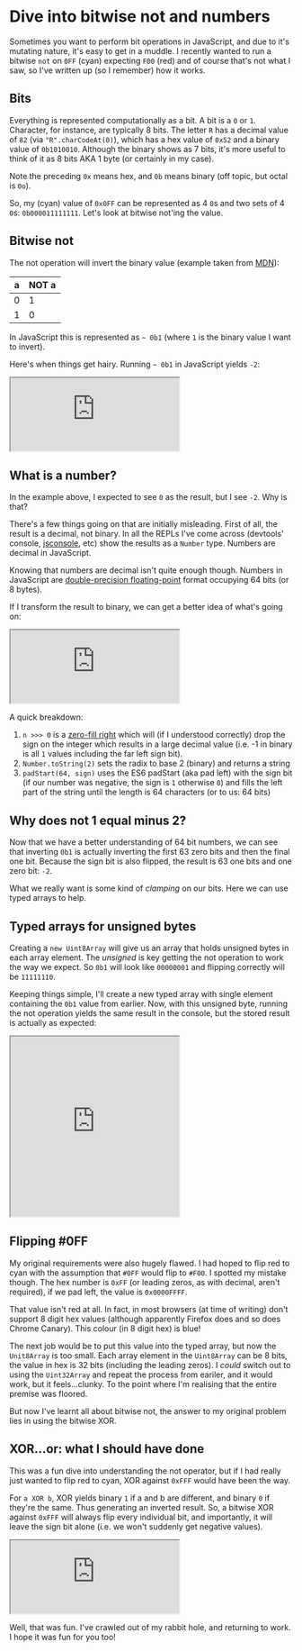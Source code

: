# Dive into bitwise not and numbers

Sometimes you want to perform bit operations in JavaScript, and due to it's mutating nature, it's easy to get in a muddle. I recently wanted to run a bitwise `not` on `0FF` (cyan) expecting `F00` (red) and of course that's not what I saw, so I've written up (so I remember) how it works.

<!--more-->

## Bits

Everything is represented computationally as a bit. A bit is a `0` or `1`. Character, for instance, are typically 8 bits. The letter `R` has a decimal value of `82` (via `"R".charCodeAt(0)`), which has a hex value of `0x52` and a binary value of `0b1010010`. Although the binary shows as 7 bits, it's more useful to think of it as 8 bits AKA 1 byte (or certainly in my case).

Note the preceding `0x` means hex, and `0b` means binary (off topic, but octal is `0o`).

So, my (cyan) value of `0x0FF` can be represented as 4 `0`s and two sets of 4 `0`s: `0b000011111111`. Let's look at bitwise not'ing the value.

## Bitwise not

The not operation will invert the binary value (example taken from [MDN](https://developer.mozilla.org/en/docs/Web/JavaScript/Reference/Operators/Bitwise_Operators#Bitwise_NOT)):

|a|NOT a|
|-|-|
|0|1|
|1|0|

In JavaScript this is represented as `~ 0b1` (where `1` is the binary value I want to invert).

Here's when things get hairy. Running `~ 0b1` in JavaScript yields `-2`:

<iframe src="https://jsconsole.com/?~0b1" class="jsconsole" height="130" border=0></iframe>

## What is a number?

In the example above, I expected to see `0` as the result, but I see `-2`. Why is that?

There's a few things going on that are initially misleading. First of all, the result is a decimal, not binary. In all the REPLs I've come across (devtools' console, [jsconsole](https://jsconsole.com), etc) show the results as a `Number` type. Numbers are decimal in JavaScript.

Knowing that numbers are decimal isn't quite enough though. Numbers in JavaScript are [double-precision floating-point](https://en.m.wikipedia.org/wiki/Double-precision_floating-point_format) format occupying 64 bits (or 8 bytes).

If I transform the result to binary, we can get a better idea of what's going on:

<iframe src="https://jsconsole.com/?n%20%3D%20-2%3B%20sign%20%3D%20n%20%3C%200%20%3F%201%20%3A%200%3B%20%28n%20%3E%3E%3E%200%29.toString%282%29.padStart%2864%2C%20sign%29" class="jsconsole" height="130" border=0></iframe>

A quick breakdown:

1. `n >>> 0` is a [zero-fill right](https://developer.mozilla.org/en/docs/Web/JavaScript/Reference/Operators/Bitwise_Operators#Unsigned_right_shift) which will (if I understood correctly) drop the sign on the integer which results in a large decimal value (i.e. -1 in binary is all `1` values including the far left sign bit).
2. `Number.toString(2)` sets the radix to base 2 (binary) and returns a string
3. `padStart(64, sign)` uses the ES6 padStart (aka pad left) with the sign bit (if our number was negative, the sign is `1` otherwise `0`) and fills the left part of the string until the length is 64 characters (or to us: 64 bits)

## Why does not 1 equal minus 2?

Now that we have a better understanding of 64 bit numbers, we can see that inverting `0b1` is actually inverting the first 63 zero bits and then the final one bit. Because the sign bit is also flipped, the result is 63 one bits and one zero bit: `-2`.

What we really want is some kind of _clamping_ on our bits. Here we can use typed arrays to help.

## Typed arrays for unsigned bytes

Creating a `new Uint8Array` will give us an array that holds unsigned bytes in each array element. The _unsigned_ is key getting the not operation to work the way we expect. So `0b1` will look like `00000001` and flipping correctly will be `11111110`.

Keeping things simple, I'll create a new typed array with single element containing the `0b1` value from earlier. Now, with this unsigned byte, running the not operation yields the same result in the console, but the stored result is actually as expected:

<iframe class="jsconsole" height="320" src="https://jsconsole.com/?a%20%3D%20new%20Uint8Array%28%5B0b1%5D%29%3B%0Aconsole.log%28a%5B0%5D.toString%282%29.padStart%288%2C%200%29%29%3B%0Aconsole.log%28a%5B0%5D%20%3D%20~a%5B0%5D%29%3B%0Aconsole.log%28a%5B0%5D.toString%282%29.padStart%288%2C%200%29%29%3B"></iframe>

## Flipping #0FF

My original requirements were also hugely flawed. I had hoped to flip red to cyan with the assumption that `#0FF` would flip to `#F00`. I spotted my mistake though. The hex number is `0xFF` (or leading zeros, as with decimal, aren't required), if we pad left, the value is `0x0000FFFF`.

That value isn't red at all. In fact, in most browsers (at time of writing) don't support 8 digit hex values (although apparently Firefox does and so does Chrome Canary). This colour (in 8 digit hex) is blue!

The next job would be to put this value into the typed array, but now the `Unit8Array` is too small. Each array element in the `Uint8Array` can be 8 bits, the value in hex is 32 bits (including the leading zeros). I _could_ switch out to using the `Uint32Array` and repeat the process from eariler, and it would work, but it feels…clunky. To the point where I'm realising that the entire premise was floored.

But now I've learnt all about bitwise not, the answer to my original problem lies in using the bitwise XOR.

## XOR…or: what I should have done

This was a fun dive into understanding the not operator, but if I had really just wanted to flip red to cyan, XOR against `0xFFF` would have been the way.

For `a XOR b`, XOR yields binary `1` if a and b are different, and binary `0` if they're the same. Thus generating an inverted result. So, a bitwise XOR against `0xFFF` will always flip every individual bit, and importantly, it will leave the sign bit alone (i.e. we won't suddenly get negative values).

<iframe src="https://jsconsole.com/?%280x0FF%20%5E%200xFFF%29.toString%2816%29.padStart%283%2C%20%270%27%29" height="130" class="jsconsole"></iframe>

Well, that was fun. I've crawled out of my rabbit hole, and returning to work. I hope it was fun for you too!

